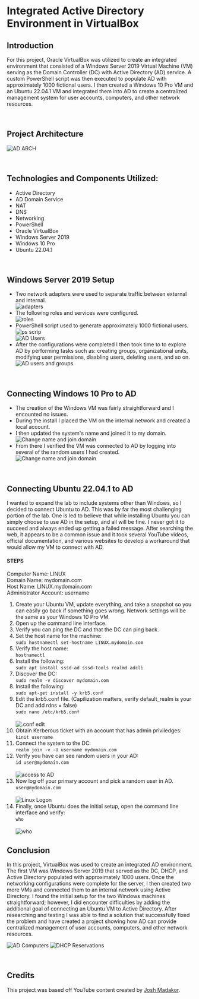 # Integrated Active Directory Environment in VirtualBox

## Introduction

For this project, Oracle VirtualBox was utilized to create an integrated environment that consisted of a Windows Server 2019 Virtual Machine (VM) serving as the Domain Controller (DC) with Active Directory (AD) service. A custom PowerShell script was then executed to populate AD with approximately 1000 fictional users. I then created a Windows 10 Pro VM and an Ubuntu 22.04.1 VM and integrated them into AD to create a centralized management system for user accounts, computers, and other network resources. 

<br />

## Project Architecture

![AD ARCH](https://i.imgur.com/JW4alB6.png)

<br />

## Technologies and Components Utilized:

- Active Directory
- AD Domain Service
- NAT
- DNS
- Networking
- PowerShell
- Oracle VirtualBox
- Windows Server 2019
- Windows 10 Pro
- Ubuntu 22.04.1

<br />

## Windows Server 2019 Setup

- Two network adapters were used to separate traffic between external and internal. <br> ![adapters](https://i.imgur.com/WQydx1Ml.png) <br>
- The following roles and services were configured. <br> ![roles](https://i.imgur.com/hDJ4vyfl.png)
- PowerShell script used to generate approximately 1000 fictional users. <br> ![ps scrip](https://i.imgur.com/dhNIRcql.png) <br> ![AD Users](https://i.imgur.com/CG0Pu8vl.png)
- After the configurations were completed I then took time to to explore AD by performing tasks such as: creating groups, organizational units, modifying user permissions, disabling users, deleting users, and so on.  <br> ![AD users and groups](https://i.imgur.com/2FVLj5ml.png)

<br />

## Connecting Windows 10 Pro to AD

- The creation of the Windows VM was fairly straightforward and I encounted no issues.
- During the install I placed the VM on the internal network and created a local account. 
- I then updated the system's name and joined it to my domain. <br> ![Change name and join domain](https://i.imgur.com/96BzAlim.png)
- From there I verified the VM was connected to AD by logging into several of the random users I had created. <br> ![Change name and join domain](https://i.imgur.com/ToE60Pgm.png)

<br />

## Connecting Ubuntu 22.04.1 to AD

I wanted to expand the lab to include systems other than Windows, so I decided to connect Ubuntu to AD. This was by far the most challenging portion of the lab. One is led to believe that while installing Ubuntu you can simply choose to use AD in the setup, and all will be fine. I never got it to succeed and always ended up getting a failed message. After searching the web, it appears to be a common issue and it took several YouTube videos, official documentation, and various websites to develop a workaround that would allow my VM to connect with AD. 

#### STEPS

Computer Name: LINUX <br>
Domain Name: mydomain.com <br>
Host Name: LINUX.mydomain.com <br>
Administrator Account: username

  1. Create your Ubuntu VM, update everything, and take a snapshot so you can easily go back if something goes wrong. Network settings will be the same as your  Windows 10 Pro VM.
  3. Open up the command line interface.
  5. Verify you can ping the DC and that the DC can ping back.
  6. Set the host name for the machine: <br> ```sudo hostnamectl set-hostname LINUX.mydomain.com```
  7. Verify the host name: <br> ```hostnamectl```
  8. Install the following: <br> ```sudo apt install sssd-ad sssd-tools realmd adcli```
  9. Discover the DC: <br> ```sudo realm -v discover mydomain.com```
  10. Install the following: <br> ```sudo apt-get install -y krb5.conf```
  11. Edit the krb5.conf file. (Capilization matters, verify default_realm is your DC and add rdns = false) <br> ```sudo nano /etc/krb5.conf``` <br> <br>
![.conf edit](https://i.imgur.com/uTKdqMWl.png)
  11. Obtain Kerberous ticket with an account that has admin priviledges: <br> ```kinit username```
  12. Connect the system to the DC: <br> ```realm join -v -U username mydomain.com```
  14. Verify you have can see random users in your AD: <br> ```id user@mydomain.com``` <br> <br> ![access to AD](https://i.imgur.com/vrfmAnDl.png)
  15. Now log off your primary account and pick a random user in AD. <br> ```user@mydomain.com``` <br> <br> ![Linux Logon](https://i.imgur.com/TAy4kSNl.png)
  16. Finally, once Ubuntu does the initial setup, open the command line interface and verify: <br> ```who``` <br> <br> ![who](https://i.imgur.com/s2djFZ3l.png)

## Conclusion

In this project, VirtualBox was used to create an integrated AD environment. The first VM was Windows Server 2019 that served as the DC, DHCP, and Active Directory populated with approximately 1000 users. Once the networking configurations were complete for the server, I then created two more VMs and connected them to an internal network using Active Directory. I found the initial setup for the two Windows machines straightforward; however, I did encounter difficulties by adding the additional goal of connecting an Ubuntu VM to Active Directory. After researching and testing I was able to find a solution that successfully fixed the problem and have created a project showing how AD can provide centralized management of user accounts, computers, and other network resources.   

![AD Computers](https://i.imgur.com/yGbJT3Il.png)
![DHCP Reservations](https://i.imgur.com/BHs2LzLl.png)

<br />

## Credits

This project was based off YouTube content created by [Josh Madakor](https://www.youtube.com/watch?v=MHsI8hJmggI&t=8s).


